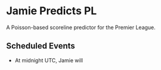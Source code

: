 # Jamie Predicts PL
A Poisson-based scoreline predictor for the Premier League.

## Scheduled Events
- At midnight UTC, Jamie will 